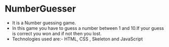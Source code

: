 # NumberGuesser

- It is a Number guessing game.
- In this game you have to guess a number between 1 and 10.If your guess is correct you won and if not then you lost.
- Technologies used are:- HTML, CSS , Skeleton and JavaScript
